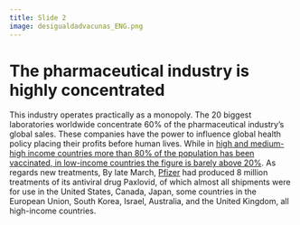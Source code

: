 ```yaml
---
title: Slide 2
image: desigualdadvacunas_ENG.png
---
```


# The pharmaceutical industry is highly concentrated

This industry operates practically as a monopoly. The 20 biggest laboratories worldwide concentrate 60% of the pharmaceutical industry’s global sales. These companies have the power to influence global health policy placing their profits before human lives.  While in [high and medium-high income countries more than 80% of the population has been vaccinated, in low-income countries the figure is barely above 20%](https://ourworldindata.org/coronavirus#explore-the-global-situation). As regards new treatments, By late March, [Pfizer](https://s28.q4cdn.com/781576035/files/doc_financials/2022/q1/PFE-USQ_Transcript_2022-05-03.pdf) had produced 8 million treatments of its antiviral drug Paxlovid, of which almost all shipments were for use in the United States, Canada, Japan, some countries in the European Union, South Korea, Israel, Australia, and the United Kingdom, all high-income countries.

